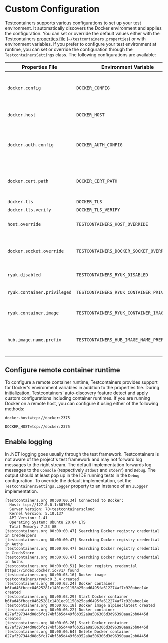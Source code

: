 # Custom Configuration

Testcontainers supports various configurations to set up your test environment. It automatically discovers the Docker environment and applies the configuration. You can set or override the default values either with the Testcontainers [properties file][properties-file-format] (`~/testcontainers.properties`) or with environment variables. If you prefer to configure your test environment at runtime, you can set or override the configuration through the `TestcontainersSettings` class. The following configurations are available:

| Properties File             | Environment Variable                       | Description                                                                                                               | Default                     |
|-----------------------------|--------------------------------------------|---------------------------------------------------------------------------------------------------------------------------|-----------------------------|
| `docker.config`             | `DOCKER_CONFIG`                            | The directory path that contains the Docker configuration (`config.json`) file.                                           | `~/.docker/`                |
| `docker.host`               | `DOCKER_HOST`                              | The Docker daemon socket to connect to.                                                                                   | -                           |
| `docker.auth.config`        | `DOCKER_AUTH_CONFIG`                       | The Docker configuration file content (GitLab: [Use statically-defined credentials][use-statically-defined-credentials]). | -                           |
| `docker.cert.path`          | `DOCKER_CERT_PATH`                         | The directory path that contains the client certificate (`{ca,cert,key}.pem`) files.                                      | `~/.docker/`                |
| `docker.tls`                | `DOCKER_TLS`                               | Enables TLS.                                                                                                              | `false`                     |
| `docker.tls.verify`         | `DOCKER_TLS_VERIFY`                        | Enables TLS verify.                                                                                                       | `false`                     |
| `host.override`             | `TESTCONTAINERS_HOST_OVERRIDE`             | The host that exposes Docker's ports.                                                                                     | -                           |
| `docker.socket.override`    | `TESTCONTAINERS_DOCKER_SOCKET_OVERRIDE`    | The file path to the Docker daemon socket that is used by Ryuk (resource reaper).                                         | `/var/run/docker.sock`      |
| `ryuk.disabled`             | `TESTCONTAINERS_RYUK_DISABLED`             | Disables Ryuk (resource reaper).                                                                                          | `false`                     |
| `ryuk.container.privileged` | `TESTCONTAINERS_RYUK_CONTAINER_PRIVILEGED` | Runs Ryuk (resource reaper) in privileged mode.                                                                           | `false`                     |
| `ryuk.container.image`      | `TESTCONTAINERS_RYUK_CONTAINER_IMAGE`      | The Ryuk (resource reaper) Docker image.                                                                                  | `testcontainers/ryuk:0.3.4` |
| `hub.image.name.prefix`     | `TESTCONTAINERS_HUB_IMAGE_NAME_PREFIX`     | The name to use for substituting the Docker Hub registry part of the image name.                                          | -                           |

## Configure remote container runtime

To configure a remote container runtime, Testcontainers provides support for Docker's environment variables in addition to the properties file. During initialization, Testcontainers' auto-discovery feature detect and apply custom configurations including container runtimes. If you are running Docker on a remote host, you can configure it using either of the following methods:

```console title="Properties File"
docker.host=tcp://docker:2375
```

```console title="Environment Variable"
DOCKER_HOST=tcp://docker:2375
```

## Enable logging

In .NET logging goes usually through the test framework. Testcontainers is not aware of the project's test framework and may not forward log messages to the right stream. The default implementation forwards log messages to the `Console` (respectively `stdout` and `stderr`) and `Debug`. The output should at least pop up in the IDE running tests in the `Debug` configuration. To override the default implementation, set the `TestcontainersSettings.Logger` property to an instance of an `ILogger` implementation.

    [testcontainers.org 00:00:00.34] Connected to Docker:
      Host: tcp://127.0.0.1:60706/
      Server Version: 70+testcontainerscloud
      Kernel Version: 5.10.137
      API Version: 1.41
      Operating System: Ubuntu 20.04 LTS
      Total Memory: 7.23 GB
    [testcontainers.org 00:00:00.47] Searching Docker registry credential in CredHelpers
    [testcontainers.org 00:00:00.47] Searching Docker registry credential in Auths
    [testcontainers.org 00:00:00.47] Searching Docker registry credential in CredsStore
    [testcontainers.org 00:00:00.47] Searching Docker registry credential in Auths
    [testcontainers.org 00:00:00.51] Docker registry credential https://index.docker.io/v1/ found
    [testcontainers.org 00:00:03.16] Docker image testcontainers/ryuk:0.3.4 created
    [testcontainers.org 00:00:03.24] Docker container b6fad46fbcec84625281c1401ec91158b25cad6495fa612274af7c920abec14e created
    [testcontainers.org 00:00:03.29] Start Docker container b6fad46fbcec84625281c1401ec91158b25cad6495fa612274af7c920abec14e
    [testcontainers.org 00:00:06.18] Docker image alpine:latest created
    [testcontainers.org 00:00:06.22] Docker container 027af397344d08d5fc174bf5b5d449f6b352a8a506306d3d96390aaa2bb0445d created
    [testcontainers.org 00:00:06.26] Start Docker container 027af397344d08d5fc174bf5b5d449f6b352a8a506306d3d96390aaa2bb0445d
    [testcontainers.org 00:00:06.64] Delete Docker container 027af397344d08d5fc174bf5b5d449f6b352a8a506306d3d96390aaa2bb0445d

[properties-file-format]: https://docs.oracle.com/cd/E23095_01/Platform.93/ATGProgGuide/html/s0204propertiesfileformat01.html
[use-statically-defined-credentials]: https://docs.gitlab.com/ee/ci/docker/using_docker_images.html#use-statically-defined-credentials
